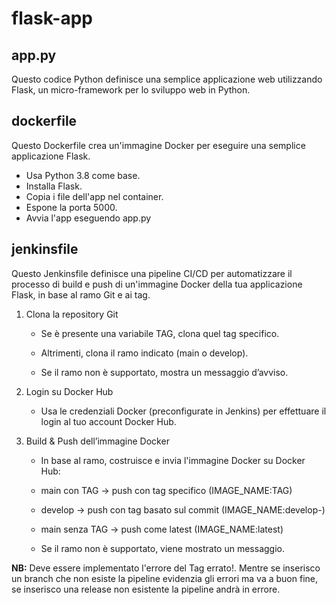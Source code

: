 # flask-app

## app.py
Questo codice Python definisce una semplice applicazione web utilizzando Flask, un micro-framework per lo sviluppo web in Python. 

## dockerfile

Questo Dockerfile crea un'immagine Docker per eseguire una semplice applicazione Flask.

- Usa Python 3.8 come base.
- Installa Flask.
- Copia i file dell'app nel container.
- Espone la porta 5000.
- Avvia l'app eseguendo app.py

## jenkinsfile

Questo Jenkinsfile definisce una pipeline CI/CD per automatizzare il processo di build e push di un'immagine Docker della tua applicazione Flask, in base al ramo Git e ai tag.


1. Clona la repository Git

    - Se è presente una variabile TAG, clona quel tag specifico.

    - Altrimenti, clona il ramo indicato (main o develop).

    - Se il ramo non è supportato, mostra un messaggio d’avviso.

2. Login su Docker Hub

    - Usa le credenziali Docker (preconfigurate in Jenkins) per effettuare il login al tuo account Docker Hub.

3. Build & Push dell’immagine Docker

    - In base al ramo, costruisce e invia l'immagine Docker su Docker Hub:

    - main con TAG → push con tag specifico (IMAGE_NAME:TAG)

    - develop → push con tag basato sul commit (IMAGE_NAME:develop-<SHA>)

    - main senza TAG → push come latest (IMAGE_NAME:latest)

    - Se il ramo non è supportato, viene mostrato un messaggio.

**NB:** 
Deve essere implementato l'errore del Tag errato!.
Mentre se inserisco un branch che non esiste la pipeline evidenzia gli errori ma va a buon fine, se inserisco una release non esistente la pipeline andrà in errore.


